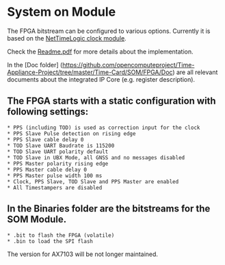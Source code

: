 # System on Module

The FPGA bitstream can be configured to various options. Currently it is based on the [NetTimeLogic clock module](https://www.nettimelogic.com/clock-products.php).  <br />

Check the [Readme.pdf](https://github.com/opencomputeproject/Time-Appliance-Project/blob/master/Time-Card/SOM/FPGA/Readme.pdf) for more details about the implementation.  <br />

In the [Doc folder] (https://github.com/opencomputeproject/Time-Appliance-Project/tree/master/Time-Card/SOM/FPGA/Doc) are all relevant documents about the integrated IP Core (e.g. register description). <br />

## The FPGA starts with a static configuration with following settings: ##
    * PPS (including TOD) is used as correction input for the clock  
    * PPS Slave Pulse detection on rising edge
    * PPS Slave cable delay 0
    * TOD Slave UART Baudrate is 115200
    * TOD Slave UART polarity default
    * TOD Slave in UBX Mode, all GNSS and no messages disabled
    * PPS Master polarity rising edge
    * PPS Master cable delay 0
    * PPS Master pulse width 100 ms
    * Clock, PPS Slave, TOD Slave and PPS Master are enabled
    * All Timestampers are disabled

## In the Binaries folder are the bitstreams for the SOM Module. ## 
    * .bit to flash the FPGA (volatile)
    * .bin to load the SPI flash
    
The version for AX7103 will be not longer maintained. 
